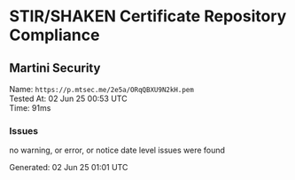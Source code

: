# STIR/SHAKEN Certificate Repository Compliance

## Martini Security

Name: `https://p.mtsec.me/2e5a/ORqQBXU9N2kH.pem`\
Tested At: 02 Jun 25 00:53 UTC\
Time: 91ms

### Issues

no warning, or error, or notice date level issues were found

Generated: 02 Jun 25 01:01 UTC